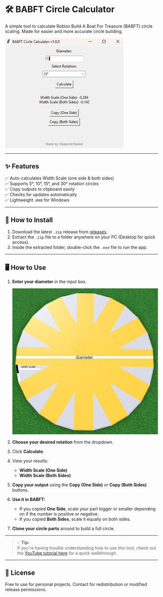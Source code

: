 # 🛠️ BABFT Circle Calculator

A simple tool to calculate Roblox Build A Boat For Treasure (BABFT) circle scaling. Made for easier and more accurate circle building.

![App Preview](https://github.com/SeasonerSpeed/babft-circle-calculator/blob/main/images/preview.png) <!-- If you add a preview image -->

---

## ✨ **Features**

✅ Auto-calculates Width Scale (one side & both sides)  
✅ Supports 5°, 10°, 15°, and 30° rotation circles  
✅ Copy outputs to clipboard easily  
✅ Checks for updates automatically  
✅ Lightweight .exe for Windows

---

## 💾 **How to Install**

1. Download the latest `.zip` release from [releases](https://github.com/SeasonerSpeed/babft-circle-calculator/releases).  
2. Extract the `.zip` file to a folder anywhere on your PC (Desktop for quick access).  
3. Inside the extracted folder, double-click the `.exe` file to run the app.

---

## 🖥️ **How to Use**

1. **Enter your diameter** in the input box.  
   
   ![How to Find Diameter](https://github.com/SeasonerSpeed/babft-circle-calculator/blob/main/images/diameter.png)


2. **Choose your desired rotation** from the dropdown.

3. Click **Calculate**.

4. View your results:  
   - **Width Scale (One Side)**  
   - **Width Scale (Both Sides)**

5. **Copy your output** using the **Copy (One Side)** or **Copy (Both Sides)** buttons.

6. **Use it in BABFT:**  
   - If you copied **One Side**, scale your part bigger or smaller depending on if the number is positive or negative.  
   - If you copied **Both Sides**, scale it equally on both sides.

7. **Clone your circle parts** around to build a full circle.

---

> 💡 **Tip:**  
> If you're having trouble understanding how to use this tool, check out the [YouTube tutorial here](https://www.youtube.com/watch?v=dmz-S7B-4B8) for a quick walkthrough.

---

## 📜 **License**

Free to use for personal projects. Contact for redistribution or modified release permissions.
